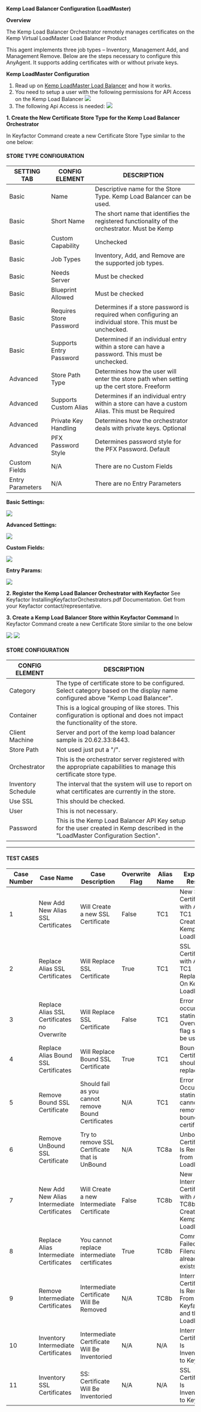 **Kemp Load Balancer Configuration (LoadMaster)**

**Overview**

The Kemp Load Balancer Orchestrator remotely manages certificates on the Kemp Virtual LoadMaster Load Balancer Product

This agent implements three job types – Inventory, Management Add, and Management Remove. Below are the steps necessary to configure this AnyAgent.  It supports adding certificates with or without private keys.


**Kemp LoadMaster Configuration**

1. Read up on [Kemp LoadMaster Load Balancer](https://kemptechnologies.com/virtual-load-balancer) and how it works.
2. You need to setup a user with the following permissions for API Access on the Kemp Load Balancer
![](images/ApiUserSetup.gif)
3. The following Api Access is needed:
![](images/ApiAccessNeeded.gif)


**1. Create the New Certificate Store Type for the Kemp Load Balancer Orchestrator**

In Keyfactor Command create a new Certificate Store Type similar to the one below:

#### STORE TYPE CONFIGURATION
SETTING TAB  |  CONFIG ELEMENT	| DESCRIPTION
------|-----------|------------------
Basic |Name	|Descriptive name for the Store Type.  Kemp Load Balancer can be used.
Basic |Short Name	|The short name that identifies the registered functionality of the orchestrator. Must be Kemp
Basic |Custom Capability|Unchecked
Basic |Job Types	|Inventory, Add, and Remove are the supported job types. 
Basic |Needs Server	|Must be checked
Basic |Blueprint Allowed	|Must be checked
Basic |Requires Store Password	|Determines if a store password is required when configuring an individual store.  This must be unchecked.
Basic |Supports Entry Password	|Determined if an individual entry within a store can have a password.  This must be unchecked.
Advanced |Store Path Type| Determines how the user will enter the store path when setting up the cert store.  Freeform
Advanced |Supports Custom Alias	|Determines if an individual entry within a store can have a custom Alias.  This must be Required
Advanced |Private Key Handling |Determines how the orchestrator deals with private keys.  Optional
Advanced |PFX Password Style |Determines password style for the PFX Password. Default
Custom Fields|N/A| There are no Custom Fields
Entry Parameters|N/A| There are no Entry Parameters

**Basic Settings:**

![](images/CertStoreType-Basic.gif)

**Advanced Settings:**

![](images/CertStoreType-Advanced.gif)

**Custom Fields:**

![](images/CertStoreType-CustomFields.gif)

**Entry Params:**

![](images/CertStoreType-EntryParameters.gif)

**2. Register the Kemp Load Balancer Orchestrator with Keyfactor**
See Keyfactor InstallingKeyfactorOrchestrators.pdf Documentation.  Get from your Keyfactor contact/representative.

**3. Create a Kemp Load Balancer Store within Keyfactor Command**
In Keyfactor Command create a new Certificate Store similar to the one below

![](images/CertStoreSettings-1.gif)
![](images/CertStoreSettings-2.gif)

#### STORE CONFIGURATION 
CONFIG ELEMENT	|DESCRIPTION
----------------|---------------
Category	|The type of certificate store to be configured. Select category based on the display name configured above "Kemp Load Balancer".
Container	|This is a logical grouping of like stores. This configuration is optional and does not impact the functionality of the store.
Client Machine	|Server and port of the kemp load balancer sample is 20.62.33:8443.
Store Path	|Not used just put a "/".
Orchestrator	|This is the orchestrator server registered with the appropriate capabilities to manage this certificate store type. 
Inventory Schedule	|The interval that the system will use to report on what certificates are currently in the store. 
Use SSL	|This should be checked.
User	|This is not necessary.
Password |This is the Kemp Load Balancer API Key setup for the user created in Kemp described in the "LoadMaster Configuration Section".

*** 


#### TEST CASES
Case Number|Case Name|Case Description|Overwrite Flag|Alias Name|Expected Results|Passed|Screenshots
------------|---------|----------------|--------------|----------|----------------|--------------|------------
1|New Add New Alias SSL Certificates|Will Create a new SSL Certificate|False|TC1|New SSL Certificate with Alias TC1 Created On Kemp LoadMaster|True|![](images/TC1Results.gif)
2|Replace Alias SSL Certificates|Will Replace SSL Certificate|True|TC1|SSL Certificate with Alias TC1 Replaced On Kemp LoadMaster|True|![](images/TC2Results.gif)
3|Replace Alias SSL Certificates no Overwrite|Will Replace SSL Certificate|False|TC1|Error should occur stating Overwrite flag should be used|True|![](images/TC3Results.gif)
4|Replace Alias Bound SSL Certificates|Will Replace Bound SSL Certificate|True|TC1|Bound Certificate should be replaced|True|![](images/TC4Results.gif)
5|Remove Bound SSL Certificate|Should fail as you cannot remove Bound Certificates|N/A|TC1|Error Occurs stating you cannot remove bound certificates.|True|![](images/TC5Results.gif)
6|Remove UnBound SSL Certificate|Try to remove SSL Certificate that is UnBound|N/A|TC8a|Unbound Certificate Is Removed from LoadMaster.|True|![](images/TC6Results.gif)
7|New Add New Alias Intermediate Certificates|Will Create a new Intermediate Certificate|False|TC8b|New Intermediate Certificate with Alias TC8b Created On Kemp LoadMaster|True|![](images/TC7Results.gif)
8|Replace Alias Intermediate Certificates|You cannot replace intermediate certificates|True|TC8b|Command Failed: Filename already exists|True|![](images/TC8Results.gif)
9|Remove Intermediate Certificates|Intermediate Certificate Will Be Removed|N/A|TC8b|Intermediate Certificate Is Removed From Keyfactor and the LoadMaster|True|![](images/TC9Results.gif)
10|Inventory Intermediate Certificates|Intermediate Certificate Will Be Inventoried|N/A|N/A|Intermediate Certificate Is Inventoried to Keyfactor|True|![](images/TC10Results.gif)
11|Inventory SSL Certificates|SS: Certificate Will Be Inventoried|N/A|N/A|SSL Certificate Is Inventoried to Keyfactor|True|![](images/TC11Results.gif)



